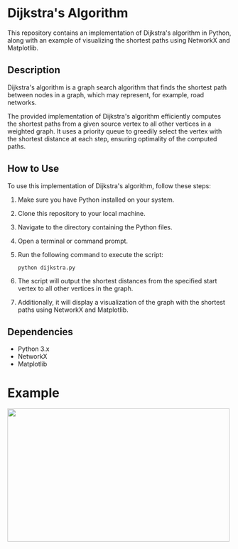 # Dijkstra's Algorithm

This repository contains an implementation of Dijkstra's algorithm in Python, along with an example of visualizing the shortest paths using NetworkX and Matplotlib.

## Description

Dijkstra's algorithm is a graph search algorithm that finds the shortest path between nodes in a graph, which may represent, for example, road networks.

The provided implementation of Dijkstra's algorithm efficiently computes the shortest paths from a given source vertex to all other vertices in a weighted graph. It uses a priority queue to greedily select the vertex with the shortest distance at each step, ensuring optimality of the computed paths.

## How to Use

To use this implementation of Dijkstra's algorithm, follow these steps:

1. Make sure you have Python installed on your system.
2. Clone this repository to your local machine.
3. Navigate to the directory containing the Python files.
4. Open a terminal or command prompt.
5. Run the following command to execute the script:

    ```
    python dijkstra.py
    ```

6. The script will output the shortest distances from the specified start vertex to all other vertices in the graph.
7. Additionally, it will display a visualization of the graph with the shortest paths using NetworkX and Matplotlib.

## Dependencies

- Python 3.x
- NetworkX
- Matplotlib

# Example

<img src="https://github.com/kainoa7/Dijkstra/assets/97155994/b844383f-83f5-4f8b-a06b-77d7cbdd7726" width="500" height="300">







  



